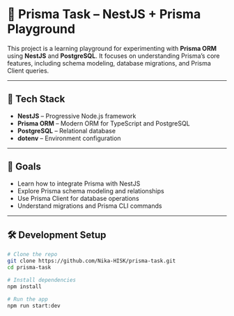 # 🧪 Prisma Task – NestJS + Prisma Playground

This project is a learning playground for experimenting with **Prisma ORM** using **NestJS** and **PostgreSQL**. It focuses on understanding Prisma’s core features, including schema modeling, database migrations, and Prisma Client queries.

---

## 🧰 Tech Stack

- **NestJS** – Progressive Node.js framework
- **Prisma ORM** – Modern ORM for TypeScript and PostgreSQL
- **PostgreSQL** – Relational database
- **dotenv** – Environment configuration

---

## 🎯 Goals

- Learn how to integrate Prisma with NestJS
- Explore Prisma schema modeling and relationships
- Use Prisma Client for database operations
- Understand migrations and Prisma CLI commands

---

## 🛠️ Development Setup

```bash
# Clone the repo
git clone https://github.com/Nika-HISK/prisma-task.git
cd prisma-task

# Install dependencies
npm install

# Run the app
npm run start:dev
